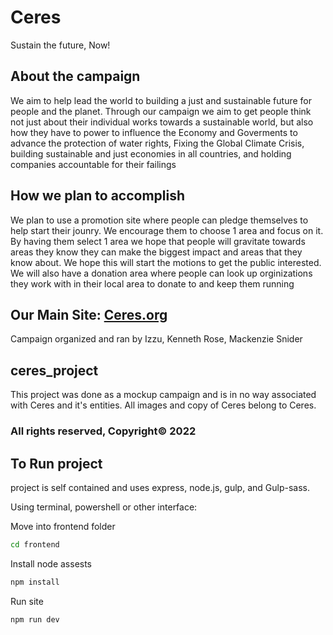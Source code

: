 # Ceres

 Sustain the future, Now!

## About the campaign

We aim to help lead the world to building a just and sustainable future for people and the planet. Through our campaign we aim to get people think not just about their individual works towards a sustainable world, but also how they have to power to influence the Economy and Goverments to advance the protection of water rights, Fixing the Global Climate Crisis, building sustainable and just economies in all countries, and holding companies accountable for their failings

## How we plan to accomplish

 We plan to use a promotion site where people can pledge themselves to help start their jounry. We encourage them to choose 1 area and focus on it. By having them select 1 area we hope that people will gravitate towards areas they know they can make the biggest impact and areas that they know about. We hope this will start the motions to get the public interested. We will also have a donation area where people can look up orginizations they work with in their local area to donate to and keep them running

## Our Main Site: [Ceres.org](https://www.ceres.org/)

Campaign organized and ran by Izzu, Kenneth Rose, Mackenzie Snider

## ceres_project

This project was done as a mockup campaign and is in no way associated with Ceres and it's entities. All images and copy of Ceres belong to Ceres.

### All rights reserved, Copyright© 2022

## To Run project

project is self contained and uses express, node.js, gulp, and Gulp-sass.

Using terminal, powershell or other interface:

Move into frontend folder

``` sh
cd frontend
```

Install node assests

``` sh
npm install
```

Run site

``` sh
npm run dev
```
